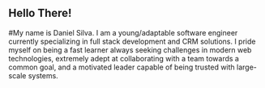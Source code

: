 ## Hello There!

#My name is Daniel Silva. I am a young/adaptable software engineer currently specializing in full stack development and CRM solutions. I pride myself on being a fast learner always seeking challenges in modern web technologies, extremely adept at collaborating with a team towards a common goal, and a motivated leader capable of being trusted with large-scale systems.
